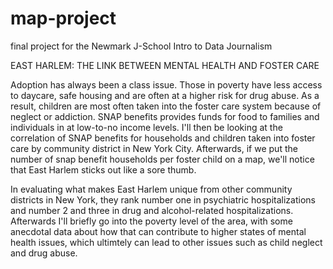 # map-project
final project for the Newmark J-School Intro to Data Journalism

EAST HARLEM: THE LINK BETWEEN MENTAL HEALTH AND FOSTER CARE

Adoption has always been a class issue. Those in poverty have less access to daycare, safe housing and are often at a higher risk for drug abuse. As a result, children are most often taken into the foster care system because of neglect or addiction. SNAP benefits provides funds for food to families and individuals in at low-to-no income levels. I'll then be looking at the correlation of SNAP benefits for households and children taken into foster care by community district in New York City. Afterwards, if we put the number of snap benefit households per foster child on a map, we'll notice that East Harlem sticks out like a sore thumb.

In evaluating what makes East Harlem unique from other community districts in New York, they rank number one in psychiatric hospitalizations and number 2 and three in drug and alcohol-related hospitalizations. Afterwards I'll briefly go into the poverty level of the area, with some anecdotal data about how that can contribute to higher states of mental health issues, which ultimtely can lead to other issues such as child neglect and drug abuse.
